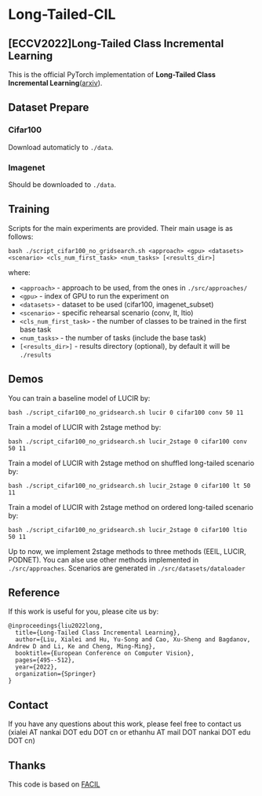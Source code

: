# Long-Tailed-CIL
<!-- ## News
___ -->
## [ECCV2022]Long-Tailed Class Incremental Learning

This is the official PyTorch implementation of **Long-Tailed Class Incremental Learning**([arxiv](https://arxiv.org/abs/2210.00266)).

## Dataset Prepare

### Cifar100
Download automaticly to `./data`.
### Imagenet
Should be downloaded to `./data`.

## Training

Scripts for the main experiments are provided. Their main usage is as follows: 

```
bash ./script_cifar100_no_gridsearch.sh <approach> <gpu> <datasets> <scenario> <cls_num_first_task> <num_tasks> [<results_dir>]
```

where: 
    
* `<approach>` - approach to be used, from the ones in `./src/approaches/`
* `<gpu>` - index of GPU to run the experiment on
* `<datasets>` - dataset to be used (cifar100, imagenet_subset)
* `<scenario>` - specific rehearsal scenario (conv, lt, ltio)
* `<cls_num_first_task>` - the number of classes to be trained in the first base task
* `<num_tasks>` - the number of tasks (include the base task)
* `[<results_dir>]` - results directory (optional), by default it will be `./results`

## Demos


You can train a baseline model of LUCIR by:

```
bash ./script_cifar100_no_gridsearch.sh lucir 0 cifar100 conv 50 11
```

Train a model of LUCIR with 2stage method by:

```
bash ./script_cifar100_no_gridsearch.sh lucir_2stage 0 cifar100 conv 50 11
```

Train a model of LUCIR with 2stage method on shuffled long-tailed scenario by:

```
bash ./script_cifar100_no_gridsearch.sh lucir_2stage 0 cifar100 lt 50 11
```

Train a model of LUCIR with 2stage method on ordered long-tailed scenario by:

```
bash ./script_cifar100_no_gridsearch.sh lucir_2stage 0 cifar100 ltio 50 11
```

Up to now, we implement 2stage methods to three methods (EEIL, LUCIR, PODNET). You can alse use other methods implemented in `./src/approaches`. Scenarios are generated in `./src/datasets/dataloader`

## Reference

If this work is useful for you, please cite us by:
```
@inproceedings{liu2022long,
  title={Long-Tailed Class Incremental Learning},
  author={Liu, Xialei and Hu, Yu-Song and Cao, Xu-Sheng and Bagdanov, Andrew D and Li, Ke and Cheng, Ming-Ming},
  booktitle={European Conference on Computer Vision},
  pages={495--512},
  year={2022},
  organization={Springer}
}
```

## Contact

If you have any questions about this work, please feel free to contact us (xialei AT nankai DOT edu DOT cn or ethanhu AT mail DOT nankai DOT edu DOT cn)

## Thanks

This code is based on [FACIL](https://github.com/mmasana/FACIL)



